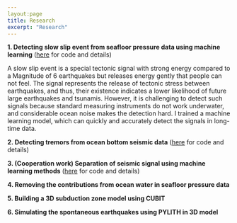 ```yaml
---
layout:page
title: Research
excerpt: "Research"
---
```


__1. Detecting slow slip event from seafloor pressure data using machine learning__ ([here](https://github.com/bing-he/SSE_detection_using_machine_learning) for code and details)

A slow slip event is a special tectonic signal with strong energy compared to a Magnitude of 6 earthquakes but releases energy gently that people can not feel. The signal represents the release of tectonic stress between earthquakes, and thus, their existence indicates a lower likelihood of future large earthquakes and tsunamis. However, it is challenging to detect such signals because standard measuring instruments do not work underwater, and considerable ocean noise makes the detection hard. I trained a machine learning model, which can quickly and accurately detect the signals in long-time data.

__2. Detecting tremors from ocean bottom seismic data__ ([here](https://github.com/bing-he/Tremor_detection) for code and details)

__3. (Cooperation work) Separation of seismic signal using machine learning methods__ ([here](https://github.com/yinjiuxun/WaveDecompNet) for code and details)

__4. Removing the contributions from ocean water in seafloor pressure data__

__5. Building a 3D subduction zone model using CUBIT__

__6. Simulating the spontaneous earthquakes using PYLITH in 3D model__


